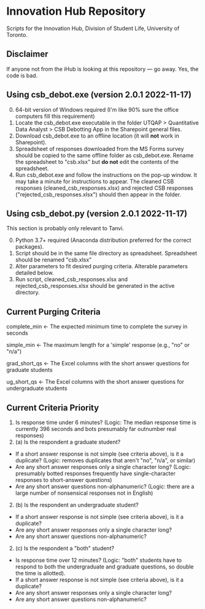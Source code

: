 # Innovation Hub Repository
Scripts for the Innovation Hub, Division of Student Life, University of Toronto.

## Disclaimer
If anyone not from the iHub is looking at this repository — go away. Yes, the code is bad.

## Using csb_debot.exe (version 2.0.1 2022-11-17)
0. 64-bit version of Windows required (I'm like 90% sure the office computers fill this requirement)
1. Locate the csb_debot.exe executable in the folder UTQAP > Quantitative Data Analyst > CSB Debotting App in the Sharepoint general files.
2. Download csb_debot.exe to an offline location (it will **not** work in Sharepoint).
3. Spreadsheet of responses downloaded from the MS Forms survey should be copied to the same offline folder as csb_debot.exe. Rename the spreadsheet to "csb.xlsx" but **do not** edit the contents of the spreadsheet.
4. Run csb_debot.exe and follow the instructions on the pop-up window. It may take a minute for instructions to appear. The cleaned CSB responses (cleaned_csb_responses.xlsx) and rejected CSB responses ("rejected_csb_responses.xlsx") should then appear in the folder.

## Using csb_debot.py (version 2.0.1 2022-11-17)
This section is probably only relevant to Tanvi.

0. Python 3.7+ required (Anaconda distribution preferred for the correct packages).
1. Script should be in the same file directory as spreadsheet. Spreadsheet should be renamed "csb.xlsx"
2. Alter parameters to fit desired purging criteria. Alterable parameters detailed below.
3. Run script, cleaned_csb_responses.xlsx and rejected_csb_responses.xlsx should be generated in the active directory.

## Current Purging Criteria
complete_min <- The expected minimum time to complete the survey in seconds

simple_min <- The maximum length for a 'simple' response (e.g., "no" or "n/a")

grad_short_qs <- The Excel columns with the short answer questions for graduate students

ug_short_qs <- The Excel columns with the short answer questions for undergraduate students

## Current Criteria Priority
1. Is response time under 6 minutes? (Logic: The median response time is currently 396 seconds and bots presumably far outnumber real responses)
2. (a) Is the respondent a graduate student?
- If a short answer response is not simple (see criteria above), is it a duplicate? (Logic: removes duplicates that aren't "no", "n/a", or similar)
- Are any short answer responses only a single character long? (Logic: presumably botted responses frequently have single-character responses to short-answer questions)
- Are any short answer questions non-alphanumeric? (Logic: there are a large number of nonsensical responses not in English)
2. (b) Is the respondent an undergraduate student?
- If a short answer response is not simple (see criteria above), is it a duplicate?
- Are any short answer responses only a single character long?
- Are any short answer questions non-alphanumeric?
2. (c) Is the respondent a "both" student?
- Is response time over 12 minutes? (Logic: "both" students have to respond to both the undergraduate and graduate questions, so double the time is allotted).
- If a short answer response is not simple (see criteria above), is it a duplicate?
- Are any short answer responses only a single character long?
- Are any short answer questions non-alphanumeric?
